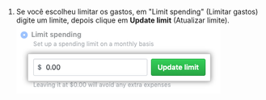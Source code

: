 1. Se você escolheu limitar os gastos, em "Limit spending" (Limitar gastos) digite um limite, depois clique em **Update limit** (Atualizar limite). ![Campo para digitar o limite de gastos e atualizar botão de limite](/assets/images/help/billing/update-limit.png)
